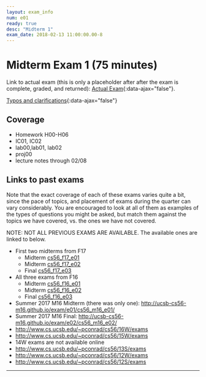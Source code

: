 ```yaml
---
layout: exam_info
num: e01
ready: true
desc: "Midterm 1"
exam_date: 2018-02-13 11:00:00.00-8
---
```



<div style="display:none;">  http://ucsb-cs56-w18.github.io/exam/e01
</div>

# Midterm Exam 1 (75 minutes)

Link to actual exam (this is only a placeholder after after the exam is complete, graded,
and returned): [Actual Exam](cs56_w18_e01/){:data-ajax="false"}.

[Typos and clarifications](typos){:data-ajax="false"}


## Coverage

* Homework H00-H06
* IC01, IC02
* lab00,lab01, lab02
* proj00
* lecture notes through 02/08
    
## Links to past exams

Note that the exact coverage of each of these exams varies quite a bit, since the pace of topics, and placement of exams during the quarter can vary considerably.  You are encouraged to look at all of them as examples of the types of questions you might be asked, but
match them against the topics we have covered, vs. the ones we have not covered.

NOTE: NOT ALL PREVIOUS EXAMS ARE AVAILABLE.    The available ones are linked to below.

* First two midterms from F17
    * Midterm [cs56_f17_e01](http://ucsb-cs56-f17.github.io/exam/e01/cs56_f17_e01/)
    * Midterm [cs56_f17_e02](http://ucsb-cs56-f17.github.io/exam/e02/cs56_f17_e02/)
    * Final [cs56_f17_e03](http://ucsb-cs56-f17.github.io/exam/e03/cs56_f17_e03/)	
* All three exams from F16
    * Midterm [cs56_f16_e01](http://ucsb-cs56-f16.github.io/exam/e01/cs56_f16_e01/)
    * Midterm [cs56_f16_e02](http://ucsb-cs56-f16.github.io/exam/e01/cs56_f16_e02/)
    * Final [cs56_f16_e03](http://ucsb-cs56-f16.github.io/cs56_f16_e03/)
* Summer 2017 M16 Midterm (there was only one): <http://ucsb-cs56-m16.github.io/exam/e01/cs56_m16_e01/>
* Summer 2017 M16 Final: <http://ucsb-cs56-m16.github.io/exam/e02/cs56_m16_e02/>
* <http://www.cs.ucsb.edu/~pconrad/cs56/16W/exams> 
* <http://www.cs.ucsb.edu/~pconrad/cs56/15W/exams>
* 14W exams are not available online
* <http://www.cs.ucsb.edu/~pconrad/cs56/13S/exams>
* <http://www.cs.ucsb.edu/~pconrad/cs56/12W/exams>
* <http://www.cs.ucsb.edu/~pconrad/cs56/12S/exams>


---

<div style="display:none;">  http://ucsb-cs56-f16.github.io/exam/e03 </div>

